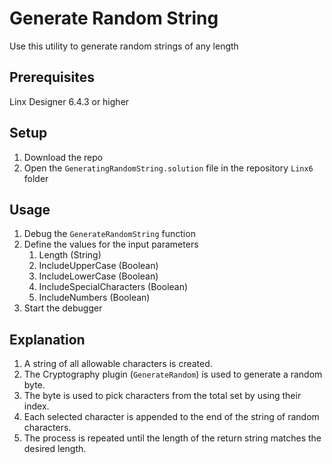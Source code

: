 # Generate Random String

Use this utility to generate random strings of any length

## Prerequisites

Linx Designer 6.4.3 or higher

## Setup

1. Download the repo
2. Open the `GeneratingRandomString.solution` file in the repository `Linx6` folder

## Usage 

1. Debug the `GenerateRandomString` function
2. Define the values for the input parameters
   1. Length (String)
   2. IncludeUpperCase (Boolean)
   3. IncludeLowerCase (Boolean)
   4. IncludeSpecialCharacters (Boolean)
   5. IncludeNumbers (Boolean)
3. Start the debugger

## Explanation

1. A string of all allowable characters is created.
2. The Cryptography plugin (`GenerateRandom`) is used to generate a random byte.
3. The byte is used to pick characters from the total set by using their index.
4. Each selected character is appended to the end of the string of random characters.
5. The process is repeated until the length of the return string matches the desired length.